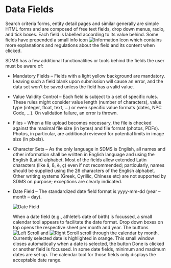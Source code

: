 # Data Fields

Search criteria forms, entity detail pages and similar generally are simple HTML forms and are composed of free text fields, drop down menus, radio, and tick boxes. Each field is labelled according to its value behind. Some fields have prepended a small info icon <img class="no-border" src="src" alt="Information Icon"> which contains more explanations and regulations about the field and its content when clicked. <!-- TODO: Add information icon -->

SDMS has a few additional functionalities or tools behind the fields the user must be aware of:

- Mandatory Fields – Fields with a light yellow background are mandatory. Leaving such a field blank upon submission will cause an error, and the data set won’t be saved unless the field has a valid value.
- Value Validity Control – Each field is subject to a set of specific rules. These rules might consider value length (number of characters), value type (integer, float, text, …) or even specific value formats (dates, NPC Code, …). On validation failure, an error is thrown.
- Files – When a file upload becomes necessary, the file is checked against the maximal file size (in bytes) and file format (photos, PDFs). Photos, in particular, are additional reviewed for potential limits in image size (in pixels).
- Character Sets – As the only language in SDMS is English, all names and other information shall be written in English language and using the English (Latin) alphabet. Most of the fields allow extended Latin characters (like ä, ß, ë, ç) even if not recommended; particularly, names should be supplied using the 26 characters of the English alphabet. Other writing systems (Greek, Cyrillic, Chinese etc) are not supported by SDMS on purpose; exceptions are clearly indicated.
- Date Field – The standardized date field format is yyyy-mm-dd (year – month – day).

  <!-- TODO: Date Field Images -->
  <img class="no-border" src="src" alt="Date Field">

  When a date field (e.g., athlete’s date of birth) is focussed, a small calendar tool appears to facilitate the date format. Drop down boxes on top opens the respective sheet per month and year. The buttons <img class="no-border" src="src" alt="Left Scroll"> and <img class="no-border" src="src" alt="Right Scroll"> scroll through the calendar by month. Currently selected date is highlighted in orange. This small window closes automatically when a date is selected, the button Done is clicked or another field is focussed. In some date fields, minimum and maximum dates are set up. The calendar tool for those fields only displays the acceptable date range.
